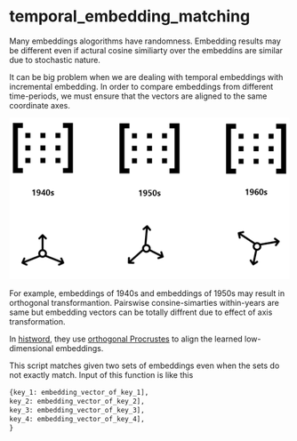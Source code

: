 # temporal_embedding_matching

Many embeddings alogorithms have randomness. Embedding results may be different even if actural cosine similiarty over the embeddins are similar due to stochastic nature.

It can be big problem when we are dealing with temporal embeddings with incremental embedding. In order to compare embeddings from different time-periods, we must ensure that the vectors are aligned to the same coordinate axes.


![alt text](public/axis_example.png)

For example, embeddings of 1940s and embeddings of 1950s may result in orthogonal transformantion. Pairswise consine-simarties within-years are same but embedding vectors can be totally diffrent due to effect of axis transformation.

In [histword](https://arxiv.org/abs/1605.09096), they use [orthogonal Procrustes](https://en.wikipedia.org/wiki/Orthogonal_Procrustes_problem) to align the
learned low-dimensional embeddings.


This script matches given two sets of embeddings even when the sets do not exactly match. 
Input of this function is like this
```
{key_1: embedding_vector_of_key_1],
key_2: embedding_vector_of_key_2],
key_3: embedding_vector_of_key_3],
key_4: embedding_vector_of_key_4],
}
 ```
